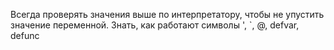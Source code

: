 Всегда проверять значения выше по интерпретатору, чтобы не упустить значение переменной.
Знать, как работают символы ', `, @, defvar, defunc